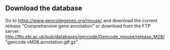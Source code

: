 ## Download the database
Go to <https://www.gencodegenes.org/mouse/> and download the current release "Comprehensive gene annotation" or download from the FTP server: <http://ftp.ebi.ac.uk/pub/databases/gencode/Gencode_mouse/release_M28/> "gencode.vM28.annotation.gtf.gz".